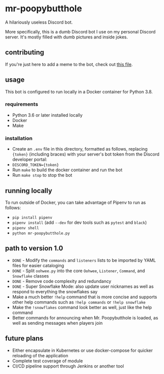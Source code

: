 # mr-poopybutthole

A hilariously useless Discord bot.

More specifically, this is a dumb Discord bot I use on my personal Discord server. It's mostly filled with dumb pictures and inside jokes.

## contributing

If you're just here to add a meme to the bot, check out [this file](CONTRIBUTING.md).

## usage

This bot is configured to run locally in a Docker container for Python 3.8.

### requirements

- Python 3.6 or later installed locally
- Docker
- Make

### installation

- Create an `.env` file in this directory, formatted as follows, replacing `{token}` (including braces) with your server's bot token from the Discord developer portal:
- `DISCORD_TOKEN={token}`
- Run `make` to build the docker container and run the bot
- Run `make stop` to stop the bot

## running locally

To run outside of Docker, you can take advantage of Pipenv to run as follows:

- `pip install pipenv`
- `pipenv install` (add `--dev` for dev tools such as `pytest` and `black`)
- `pipenv shell`
- `python mr-poopybutthole.py`

## path to version 1.0

- `DONE` - Modify the `commands` and `listeners` lists to be imported by YAML files for easier cataloging
- `DONE` - Split `oohwee.py` into the core `Oohwee`, `Listener`, `Command`, and `Snowflake` classes
- `DONE` - Remove code complexity and redundancy
- `DONE` - Super Snowflake Mode: also update user nicknames as well as respond to everything the snowflakes say
- Make a much better `!help` command that is more concise and supports other help commands such as `!help commands` or `!help snowflake`
- Make the `!snowflakes` command look better as well, just like the help command
- Better commands for announcing when Mr. Poopybutthole is loaded, as well as sending messages when players join

## future plans

- Either encapsulate in Kubernetes or use docker-compose for quicker reloading of the application
- Complete test coverage of module
- CI/CD pipeline support through Jenkins or another tool
